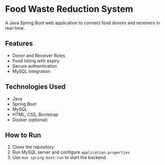 # Food Waste Reduction System

A Java Spring Boot web application to connect food donors and receivers in real-time.

## Features
- Donor and Receiver Roles
- Food listing with expiry
- Secure authentication
- MySQL integration

## Technologies Used
- Java
- Spring Boot
- MySQL
- HTML, CSS, Bootstrap
- Docker (optional)

## How to Run
1. Clone the repository
2. Run MySQL server and configure `application.properties`
3. Use `mvn spring-boot:run` to start the backend

